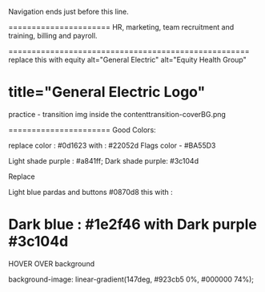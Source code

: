 Navigation ends just before this line. 
<main class="eq-main" role="main">

======================
HR, marketing, team recruitment and training, billing and payroll.

====================================================
replace this with equity
alt="General Electric"
alt="Equity Health Group"

title="General Electric Logo" 
======================
practice -  transition
img inside the contenttransition-coverBG.png 

======================
Good Colors: 

replace color : #0d1623  with :  #22052d
Flags color - #BA55D3


Light shade purple :  #a841ff;
Dark shade purple:   #3c104d

Replace 

Light blue pardas and buttons   #0870d8 this   with :  

Dark blue :  #1e2f46   with Dark purple  #3c104d
====================================================

HOVER OVER background 

background-image: linear-gradient(147deg, #923cb5 0%, #000000 74%);